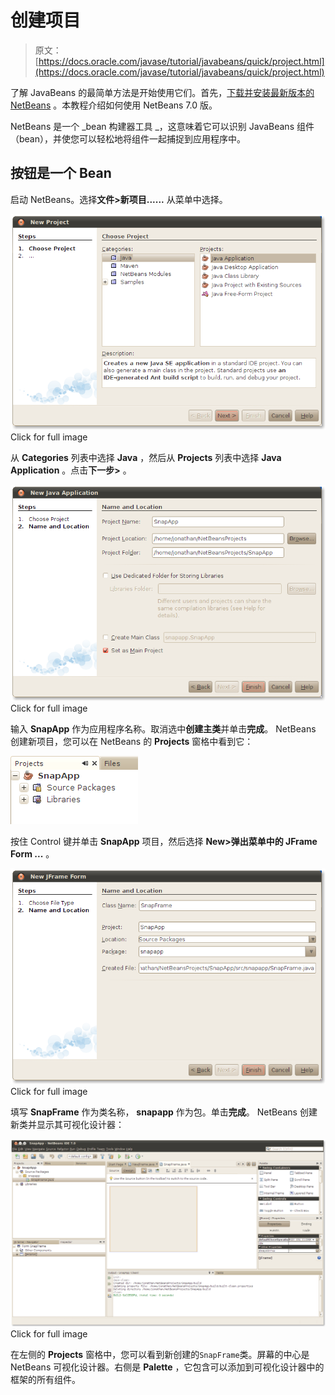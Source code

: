 # 创建项目

> 原文： [https://docs.oracle.com/javase/tutorial/javabeans/quick/project.html](https://docs.oracle.com/javase/tutorial/javabeans/quick/project.html)

了解 JavaBeans 的最简单方法是开始使用它们。首先，[下载并安装最新版本的 NetBeans](http://netbeans.org/) 。本教程介绍如何使用 NetBeans 7.0 版。

NetBeans 是一个 _bean 构建器工具 _，这意味着它可以识别 JavaBeans 组件（bean），并使您可以轻松地将组件一起捕捉到应用程序中。

## 按钮是一个 Bean

启动 NetBeans。选择**文件&gt;新项目......** 从菜单中选择。

[![Choose Java and Java Application](img/b2f1338e55cdb10bed9ba642449a3332.jpg)](https://docs.oracle.com/javase/tutorial/figures/javabeans/new-project-1.png)
Click for full image

从 **Categories** 列表中选择 **Java** ，然后从 **Projects** 列表中选择 **Java Application** 。点击**下一步&gt;** 。

[![Enter a project name](img/cc99e3cff23fc336d1fc62a1914ac711.jpg)](https://docs.oracle.com/javase/tutorial/figures/javabeans/new-project-2.png)
Click for full image

输入 **SnapApp** 作为应用程序名称。取消选中**创建主类**并单击**完成**。 NetBeans 创建新项目，您可以在 NetBeans 的 **Projects** 窗格中看到它：

![SnapApp in the Projects pane](img/39bca8212461c453cddd6e48f4318087.jpg)

按住 Control 键并单击 **SnapApp** 项目，然后选择 **New&gt;弹出菜单中的 JFrame Form ...** 。

[![Create a new frame](img/9bb25000480aa402e6c9ec3a7588d61e.jpg)](https://docs.oracle.com/javase/tutorial/figures/javabeans/snapapp-new-jframe.png)
Click for full image

填写 **SnapFrame** 作为类名称， **snapapp** 作为包。单击**完成**。 NetBeans 创建新类并显示其可视化设计器：

[![NetBeans' visual designer](img/bea5e1003626d780e9bc211c3e80e604.jpg)](https://docs.oracle.com/javase/tutorial/figures/javabeans/SnapFrame-Design.png)
Click for full image

在左侧的 **Projects** 窗格中，您可以看到新创建的`SnapFrame`类。屏幕的中心是 NetBeans 可视化设计器。右侧是 **Palette** ，它包含可以添加到可视化设计器中的框架的所有组件。